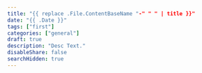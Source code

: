 ```yaml
---
title: "{{ replace .File.ContentBaseName "-" " " | title }}"
date: "{{ .Date }}"
tags: ["first"]
categories: ["general"]
draft: true
description: "Desc Text."
disableShare: false
searchHidden: true
---
```

